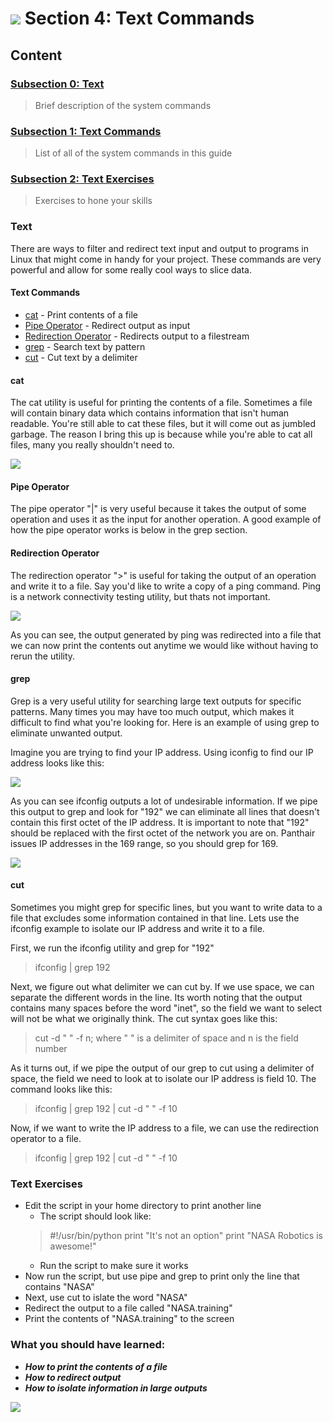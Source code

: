![](../images/artemis.png)
Section 4: Text Commands
=====

## Content

### [Subsection 0: Text](#text)
> Brief description of the system commands
### [Subsection 1: Text Commands](#text-commands)
> List of all of the system commands in this guide
### [Subsection 2: Text Exercises](#text-exercises)
> Exercises to hone your skills

### Text
There are ways to filter and redirect text input and output to programs in Linux that might come in handy for your project. These commands are very powerful and allow for some really cool ways to slice data.

#### Text Commands

* [cat](#cat)					- Print contents of a file
* [Pipe Operator](#pipe-operator)		- Redirect output as input
* [Redirection Operator](#redirection-operator)	- Redirects output to a filestream
* [grep](#grep)					- Search text by pattern
* [cut](#cut)					- Cut text by a delimiter


#### cat
The cat utility is useful for printing the contents of a file. Sometimes a file will contain binary data which contains information that isn't human readable. You're still able to cat these files, but it will come out as jumbled garbage. The reason I bring this up is because while you're able to cat all files, many you really shouldn't need to.

![](images/garbage.png)

#### Pipe Operator
The pipe operator "|" is very useful because it takes the output of some operation and uses it as the input for another operation. A good example of how the pipe operator works is below in the grep section.

#### Redirection Operator
The redirection operator ">" is useful for taking the output of an operation and write it to a file. Say you'd like to write a copy of a ping command. Ping is a network connectivity testing utility, but thats not important.

![](images/ping.png)

As you can see, the output generated by ping was redirected into a file that we can now print the contents out anytime we would like without having to rerun the utility.

#### grep
Grep is a very useful utility for searching large text outputs for specific patterns. Many times you may have too much output, which makes it difficult to find what you're looking for. Here is an example of using grep to eliminate unwanted output.

Imagine you are trying to find your IP address. Using iconfig to find our IP address looks like this:

![](images/ifconfig.png)

As you can see ifconfig outputs a lot of undesirable information. If we pipe this output to grep and look for "192" we can eliminate all lines that doesn't contain this first octet of the IP address. It is important to note that "192" should be replaced with the first octet of the network you are on. Panthair issues IP addresses in the 169 range, so you should grep for 169.

![](images/grep.png)

#### cut
Sometimes you might grep for specific lines, but you want to write data to a file that excludes some information contained in that line. Lets use the ifconfig example to isolate our IP address and write it to a file.

First, we run the ifconfig utility and grep for "192"

> ifconfig | grep 192

Next, we figure out what delimiter we can cut by. If we use space, we can separate the different words in the line. Its worth noting that the output contains many spaces before the word "inet", so the field we want to select will not be what we originally think. The cut syntax goes like this:

> cut -d " " -f n; where " " is a delimiter of space and n is the field number

As it turns out, if we pipe the output of our grep to cut using a delimiter of space, the field we need to look at to isolate our IP address is field 10. The command looks like this:

> ifconfig | grep 192 | cut -d " " -f 10

Now, if we want to write the IP address to a file, we can use the redirection operator to a file.

> ifconfig | grep 192 | cut -d " " -f 10

### Text Exercises
* Edit the script in your home directory to print another line
	* The script should look like:
	> #!/usr/bin/python
	> print "It's not an option"
	> print "NASA Robotics is awesome!"
	* Run the script to make sure it works
* Now run the script, but use pipe and grep to print only the line that contains "NASA"
* Next, use cut to islate the word "NASA"
* Redirect the output to a file called "NASA.training"
* Print the contents of "NASA.training" to the screen

### What you should have learned:

* ***How to print the contents of a file***
* ***How to redirect output***
* ***How to isolate information in large outputs***

![](../images/floridatech.png)
